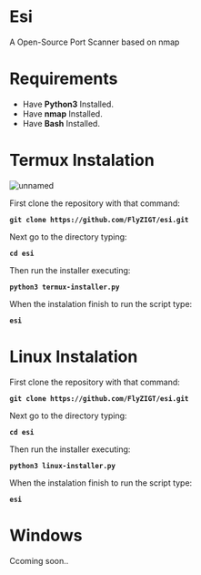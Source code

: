 # Esi
A Open-Source Port Scanner based on nmap

# Requirements
* Have **Python3** Installed.
* Have **nmap** Installed.
* Have **Bash** Installed.


# Termux Instalation
![unnamed](https://user-images.githubusercontent.com/87572313/128748552-c29eec03-1f68-45f6-aaf5-937fb666db73.png)

 First clone the repository with that command: 
 
**` git clone https://github.com/FlyZIGT/esi.git `**

Next go to the directory typing: 

**` cd esi `**

Then run the installer executing:

**` python3 termux-installer.py `**

When the instalation finish to run the script type:

**` esi `**

# Linux Instalation

First clone the repository with that command: 
 
**` git clone https://github.com/FlyZIGT/esi.git `**

Next go to the directory typing: 

**` cd esi `**

Then run the installer executing:

**` python3 linux-installer.py `**

When the instalation finish to run the script type:

**` esi `**

# Windows 
Ccoming soon..



